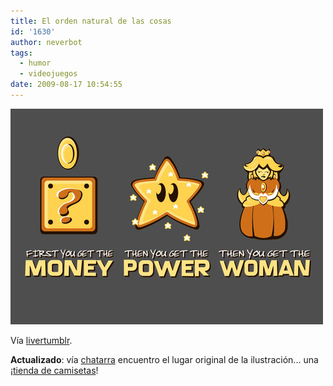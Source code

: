 ```yaml
---
title: El orden natural de las cosas
id: '1630'
author: neverbot
tags:
  - humor
  - videojuegos
date: 2009-08-17 10:54:55
---
```


[![](./el-orden-natural-de-las-cosas/Yk8J8RLKmpuviqztTVA1mDw1o1_500.jpg)](http://livercake.tumblr.com/post/141624638/the-natural-order-of-things)

Vía [livertumblr](http://livercake.tumblr.com/post/141624638/the-natural-order-of-things).

**Actualizado**: vía [chatarra](http://circuitry.tumblr.com/post/165030853/then-she-gets-your-money-you-get-old-and-lose) encuentro el lugar original de la ilustración... una ¡[tienda de camisetas](http://www.splitreason.com/product/761)!
